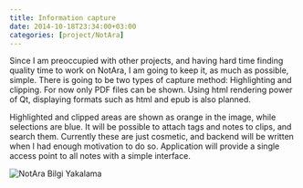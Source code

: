 ```yaml
---
title: Information capture
date: 2014-10-18T23:34:00+03:00
categories: [project/NotAra]
---
```


Since I am preoccupied with other projects, and having hard time finding quality time to work on NotAra, I am going to keep it, as much as possible, simple. There is going to be two types of capture method: Highlighting and clipping. For now only PDF files can be shown. Using html rendering power of Qt, displaying formats such as html and epub is also planned.
<!--more-->

Highlighted and clipped areas are shown as orange in the image, while selections are blue. It will be possible to attach tags and notes to clips, and search them. Currently these are just cosmetic, and backend will be written when I had enough motivation to do so. Application will provide a single access point to all notes with a simple interface.

![NotAra Bilgi Yakalama](attachments/notara-highlighting.png "NotAra metin seçimi")



